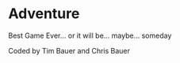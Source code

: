 Adventure
=========

Best Game Ever... or it will be... maybe... someday

Coded by Tim Bauer and Chris Bauer
